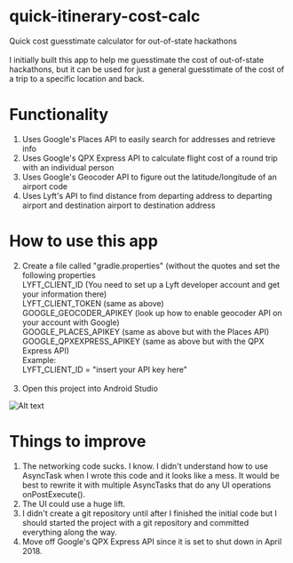 # quick-itinerary-cost-calc
Quick cost guesstimate calculator for out-of-state hackathons <br><br>
I initially built this app to help me guesstimate the cost of out-of-state hackathons, but it can be used for just a general guesstimate of the cost of a trip to a specific location and back.

# Functionality
1. Uses Google's Places API to easily search for addresses and retrieve info
2. Uses Google's QPX Express API to calculate flight cost of a round trip with an individual person
3. Uses Google's Geocoder API to figure out the latitude/longitude of an airport code
4. Uses Lyft's API to find distance from departing address to departing airport and destination airport to destination address

# How to use this app
2. Create a file called "gradle.properties" (without the quotes and set the following properties <br>
LYFT_CLIENT_ID (You need to set up a Lyft developer account and get your information there) <br>
LYFT_CLIENT_TOKEN (same as above) <br>
GOOGLE_GEOCODER_APIKEY (look up how to enable geocoder API on your account with Google) <br>
GOOGLE_PLACES_APIKEY (same as above but with the Places API) <br>
GOOGLE_QPXEXPRESS_APIKEY (same as above but with the QPX Express API) <br>
Example: <br>
LYFT_CLIENT_ID = "insert your API key here" <br><br>
2. Open this project into Android Studio


![Alt text](https://user-images.githubusercontent.com/5902976/32418562-b5a0a20a-c229-11e7-8a4b-c4f83317316b.png "Screenshot of app")

# Things to improve
1. The networking code sucks. I know. I didn't understand how to use AsyncTask when I wrote this code and it looks like a mess. It would be best to rewrite it with multiple AsyncTasks that do any UI operations onPostExecute().
2. The UI could use a huge lift.
3. I didn't create a git repository until after I finished the initial code but I should started the project with a git repository and committed everything along the way.
4. Move off Google's QPX Express API since it is set to shut down in April 2018.
